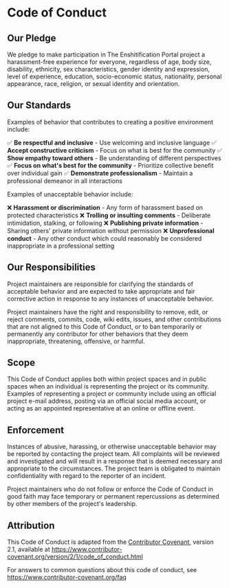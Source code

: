 # Code of Conduct

## Our Pledge

We pledge to make participation in The Enshitification Portal project a harassment-free experience for everyone, regardless of age, body size, disability, ethnicity, sex characteristics, gender identity and expression, level of experience, education, socio-economic status, nationality, personal appearance, race, religion, or sexual identity and orientation.

## Our Standards

Examples of behavior that contributes to creating a positive environment include:

✅ **Be respectful and inclusive** - Use welcoming and inclusive language
✅ **Accept constructive criticism** - Focus on what is best for the community
✅ **Show empathy toward others** - Be understanding of different perspectives
✅ **Focus on what's best for the community** - Prioritize collective benefit over individual gain
✅ **Demonstrate professionalism** - Maintain a professional demeanor in all interactions

Examples of unacceptable behavior include:

❌ **Harassment or discrimination** - Any form of harassment based on protected characteristics
❌ **Trolling or insulting comments** - Deliberate intimidation, stalking, or following
❌ **Publishing private information** - Sharing others' private information without permission
❌ **Unprofessional conduct** - Any other conduct which could reasonably be considered inappropriate in a professional setting

## Our Responsibilities

Project maintainers are responsible for clarifying the standards of acceptable behavior and are expected to take appropriate and fair corrective action in response to any instances of unacceptable behavior.

Project maintainers have the right and responsibility to remove, edit, or reject comments, commits, code, wiki edits, issues, and other contributions that are not aligned to this Code of Conduct, or to ban temporarily or permanently any contributor for other behaviors that they deem inappropriate, threatening, offensive, or harmful.

## Scope

This Code of Conduct applies both within project spaces and in public spaces when an individual is representing the project or its community. Examples of representing a project or community include using an official project e-mail address, posting via an official social media account, or acting as an appointed representative at an online or offline event.

## Enforcement

Instances of abusive, harassing, or otherwise unacceptable behavior may be reported by contacting the project team. All complaints will be reviewed and investigated and will result in a response that is deemed necessary and appropriate to the circumstances. The project team is obligated to maintain confidentiality with regard to the reporter of an incident.

Project maintainers who do not follow or enforce the Code of Conduct in good faith may face temporary or permanent repercussions as determined by other members of the project's leadership.

## Attribution

This Code of Conduct is adapted from the [Contributor Covenant](https://www.contributor-covenant.org), version 2.1, available at https://www.contributor-covenant.org/version/2/1/code_of_conduct.html

For answers to common questions about this code of conduct, see https://www.contributor-covenant.org/faq
